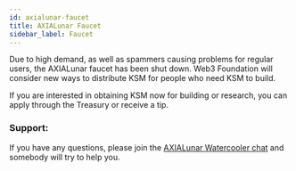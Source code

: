 ```yaml
---
id: axialunar-faucet
title: AXIALunar Faucet
sidebar_label: Faucet
---
```


Due to high demand, as well as spammers causing problems for regular users, the AXIALunar faucet has been shut down. Web3 Foundation will consider new ways to distribute KSM for people who need KSM to build.

If you are interested in obtaining KSM now for building or research, you can apply through the Treasury or receive a tip.

### Support:

If you have any questions, please join the [AXIALunar Watercooler chat](https://riot.w3f.tech/#/room/#axialunarwatercooler:axiasolar.builders) and somebody will try to help you.
